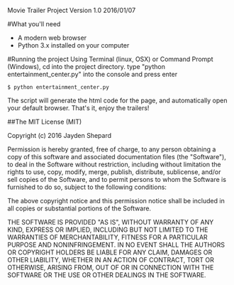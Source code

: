 Movie Trailer Project Version 1.0 2016/01/07

#What you'll need
- A modern web browser
- Python 3.x installed on your computer

#Running the project
Using Terminal (linux, OSX) or Command Prompt (Windows), cd into the project directory.
type "python entertainment_center.py" into the console and press enter

    $ python entertainment_center.py

The script will generate the html code for the page, and automatically open your default browser.
That's it, enjoy the trailers!

##The MIT License (MIT)

Copyright (c) 2016 Jayden Shepard

Permission is hereby granted, free of charge, to any person obtaining a copy of this software and associated documentation files (the "Software"), to deal in the Software without restriction, including without limitation the rights to use, copy, modify, merge, publish, distribute, sublicense, and/or sell copies of the Software, and to permit persons to whom the Software is furnished to do so, subject to the following conditions:

The above copyright notice and this permission notice shall be included in all copies or substantial portions of the Software.

THE SOFTWARE IS PROVIDED "AS IS", WITHOUT WARRANTY OF ANY KIND, EXPRESS OR
IMPLIED, INCLUDING BUT NOT LIMITED TO THE WARRANTIES OF MERCHANTABILITY, 
FITNESS FOR A PARTICULAR PURPOSE AND NONINFRINGEMENT. IN NO EVENT SHALL THE 
AUTHORS OR COPYRIGHT HOLDERS BE LIABLE FOR ANY CLAIM, DAMAGES OR OTHER LIABILITY, WHETHER IN AN ACTION OF CONTRACT, TORT OR OTHERWISE, ARISING FROM, OUT OF OR IN CONNECTION WITH THE SOFTWARE OR THE USE OR OTHER DEALINGS IN THE SOFTWARE.